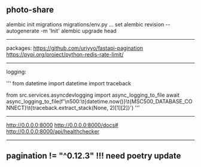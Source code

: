 ## photo-share

alembic init migrations
migrations/env.py ... set
alembic revision --autogenerate -m 'Init'
alembic upgrade head

---

packages: https://github.com/uriyyo/fastapi-pagination https://pypi.org/project/python-redis-rate-limit/

---

logging:

'''
from datetime import datetime
import traceback

from src.services.asyncdevlogging import async_logging_to_file
await async_logging_to_file(f'\n500:\t{datetime.now()}\t{MSC500_DATABASE_CONNECT}\t{traceback.extract_stack(None, 2)[1][2]}')
'''

---

http://0.0.0.0:8000
http://0.0.0.0:8000/docs#
http://0.0.0.0:8000/api/healthchecker

---

## pagination != "^0.12.3" !!! need poetry update
